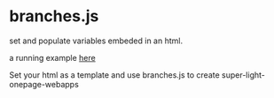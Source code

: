 # branches.js
set and populate variables embeded in an html.

a running example <a href="https://42knots.midrehov.com/42/apps/news.html?channel=56">here</a>

Set your html as a template and use branches.js to create super-light-onepage-webapps
